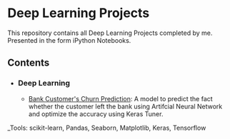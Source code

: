 # Deep Learning Projects
This repository contains all Deep Learning Projects completed by me. Presented in the form iPython Notebooks.

## Contents
- ### Deep Learning

	- [Bank Customer's Churn Prediction](https://github.com/nayan2112/Deep_Learning_projects/blob/main/Customer's%20Churn%20Classification-ANN/Churn_modelling.ipynb): A model to predict the fact whether the customer left the bank using Artifcial Neural Network and optimize the accuracy using Keras Tuner.
  
_Tools: scikit-learn, Pandas, Seaborn, Matplotlib, Keras, Tensorflow

